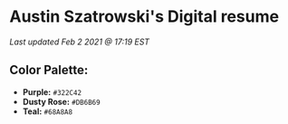 # Austin Szatrowski's Digital resume
*Last updated Feb 2 2021 @ 17:19 EST*

## Color Palette:
* **Purple:** `#322C42`
* **Dusty Rose:** `#DB6B69`
* **Teal:** `#68A8A8`
